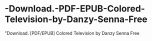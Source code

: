 # -Download.-PDF-EPUB-Colored-Television-by-Danzy-Senna-Free
"Download. [PDF/EPUB] Colored Television by Danzy Senna Free
